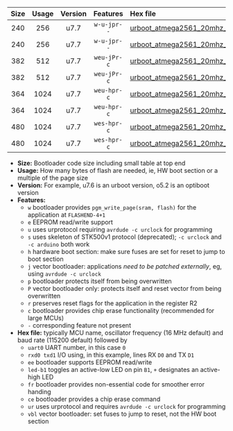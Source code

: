 |Size|Usage|Version|Features|Hex file|
|:-:|:-:|:-:|:-:|:--|
|240|256|u7.7|`w-u-jpr--`|[urboot_atmega2561_20mhz_500000bps_uart0_rxe0_txe1_led+b5_ur_vbl.hex](https://raw.githubusercontent.com/stefanrueger/urboot.hex/main/cores/megacore/atmega2561/fcpu_20mhz/500000_bps/urboot_atmega2561_20mhz_500000bps_uart0_rxe0_txe1_led+b5_ur_vbl.hex)|
|240|256|u7.7|`w-u-jpr--`|[urboot_atmega2561_20mhz_500000bps_uart1_rxd2_txd3_led+b5_ur_vbl.hex](https://raw.githubusercontent.com/stefanrueger/urboot.hex/main/cores/megacore/atmega2561/fcpu_20mhz/500000_bps/urboot_atmega2561_20mhz_500000bps_uart1_rxd2_txd3_led+b5_ur_vbl.hex)|
|382|512|u7.7|`weu-jPr-c`|[urboot_atmega2561_20mhz_500000bps_uart0_rxe0_txe1_ee_led+b5_fr_ce_ur_vbl.hex](https://raw.githubusercontent.com/stefanrueger/urboot.hex/main/cores/megacore/atmega2561/fcpu_20mhz/500000_bps/urboot_atmega2561_20mhz_500000bps_uart0_rxe0_txe1_ee_led+b5_fr_ce_ur_vbl.hex)|
|382|512|u7.7|`weu-jPr-c`|[urboot_atmega2561_20mhz_500000bps_uart1_rxd2_txd3_ee_led+b5_fr_ce_ur_vbl.hex](https://raw.githubusercontent.com/stefanrueger/urboot.hex/main/cores/megacore/atmega2561/fcpu_20mhz/500000_bps/urboot_atmega2561_20mhz_500000bps_uart1_rxd2_txd3_ee_led+b5_fr_ce_ur_vbl.hex)|
|364|1024|u7.7|`weu-hpr-c`|[urboot_atmega2561_20mhz_500000bps_uart0_rxe0_txe1_ee_led+b5_fr_ce_ur.hex](https://raw.githubusercontent.com/stefanrueger/urboot.hex/main/cores/megacore/atmega2561/fcpu_20mhz/500000_bps/urboot_atmega2561_20mhz_500000bps_uart0_rxe0_txe1_ee_led+b5_fr_ce_ur.hex)|
|364|1024|u7.7|`weu-hpr-c`|[urboot_atmega2561_20mhz_500000bps_uart1_rxd2_txd3_ee_led+b5_fr_ce_ur.hex](https://raw.githubusercontent.com/stefanrueger/urboot.hex/main/cores/megacore/atmega2561/fcpu_20mhz/500000_bps/urboot_atmega2561_20mhz_500000bps_uart1_rxd2_txd3_ee_led+b5_fr_ce_ur.hex)|
|480|1024|u7.7|`wes-hpr-c`|[urboot_atmega2561_20mhz_500000bps_uart0_rxe0_txe1_ee_led+b5_fr_ce.hex](https://raw.githubusercontent.com/stefanrueger/urboot.hex/main/cores/megacore/atmega2561/fcpu_20mhz/500000_bps/urboot_atmega2561_20mhz_500000bps_uart0_rxe0_txe1_ee_led+b5_fr_ce.hex)|
|480|1024|u7.7|`wes-hpr-c`|[urboot_atmega2561_20mhz_500000bps_uart1_rxd2_txd3_ee_led+b5_fr_ce.hex](https://raw.githubusercontent.com/stefanrueger/urboot.hex/main/cores/megacore/atmega2561/fcpu_20mhz/500000_bps/urboot_atmega2561_20mhz_500000bps_uart1_rxd2_txd3_ee_led+b5_fr_ce.hex)|

- **Size:** Bootloader code size including small table at top end
- **Usage:** How many bytes of flash are needed, ie, HW boot section or a multiple of the page size
- **Version:** For example, u7.6 is an urboot version, o5.2 is an optiboot version
- **Features:**
  + `w` bootloader provides `pgm_write_page(sram, flash)` for the application at `FLASHEND-4+1`
  + `e` EEPROM read/write support
  + `u` uses urprotocol requiring `avrdude -c urclock` for programming
  + `s` uses skeleton of STK500v1 protocol (deprecated); `-c urclock` and `-c arduino` both work
  + `h` hardware boot section: make sure fuses are set for reset to jump to boot section
  + `j` vector bootloader: applications *need to be patched externally*, eg, using `avrdude -c urclock`
  + `p` bootloader protects itself from being overwritten
  + `P` vector bootloader only: protects itself and reset vector from being overwritten
  + `r` preserves reset flags for the application in the register R2
  + `c` bootloader provides chip erase functionality (recommended for large MCUs)
  + `-` corresponding feature not present
- **Hex file:** typically MCU name, oscillator frequency (16 MHz default) and baud rate (115200 default) followed by
  + `uart0` UART number, in this case `0`
  + `rxd0 txd1` I/O using, in this example, lines RX `D0` and TX `D1`
  + `ee` bootloader supports EEPROM read/write
  + `led-b1` toggles an active-low LED on pin `B1`, `+` designates an active-high LED
  + `fr` bootloader provides non-essential code for smoother error handing
  + `ce` bootloader provides a chip erase command
  + `ur` uses urprotocol and requires `avrdude -c urclock` for programming
  + `vbl` vector bootloader: set fuses to jump to reset, not the HW boot section
